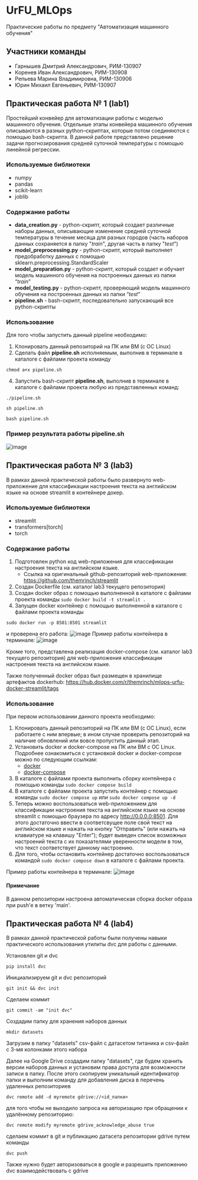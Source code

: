 # UrFU_MLOps
Практические работы по предмету "Автоматизация машинного обучения"
## Участники команды
- Гарнышев Дмитрий Александрович, РИМ-130907
- Коренев Иван Александрович, РИМ-130908
- Репьева Марина Владимировна, РИМ-130906
- Юрин Михаил Евгеньевич, РИМ-130907
## Практическая работа № 1 (lab1)
Простейший конвейер для автоматизации работы с моделью машинного обучения. Отдельные этапы конвейера машинного обучения описываются в разных python–скриптах, которые потом соединяются с помощью bash-скрипта.
В данной работе представлено решение задачи прогнозирования средней суточной температуры с помощью линейной регрессии.
### Используемые библиотеки 
- numpy
- pandas
- scikit-learn
- joblib
### Содержание работы
- **data_creation.py** - python-скрипт, который создает различные наборы данных, описывающие изменение средней суточной температуры в течение месяца для разных городов (часть наборов данных сохраняется в папку "*train*", другая часть в папку "*test*")
- **model_preprocessing.py** - python-скрипт, который выполняет предобработку данных с помощью sklearn.preprocessing.StandardScaler
- **model_preparation.py** - python-скрипт, который создает и обучает модель машинного обучения на построенных данных из папки “*train*”
- **model_testing.py** - python-скрипт, проверяющий модель машинного обучения на построенных данных из папки “*test*”
- **pipeline.sh** - bash-скрипт, последовательно запускающий все python-скрипты
### Использование
Для того чтобы запустить данный pipeline необходимо:
1. Клонировать данный репозиторий на ПК или ВМ (с ОС Linux)
2. Сделать файл **pipeline.sh** исполняемым, выполнив в терминале в каталоге с файлами проекта команду
```
chmod a+x pipeline.sh
```
4. Запустить bash-скрипт **pipeline.sh**, выполнив в терминале в каталоге с файлами проекта любую из представленных команд:
```
./pipeline.sh
```
```
sh pipeline.sh
```
```
bash pipeline.sh
```
### Пример результата работы pipeline.sh
![image](https://github.com/Bulrush3/MLOps_18/assets/136446022/560ed242-60ff-4309-8377-b3f918ebd260)

## Практическая работа № 3 (lab3)
В рамках данной практической работы было развернуто web-приложение для классификации настроения текста на английском языке на основе streamlit в контейнере докер.
### Используемые библиотеки 
- streamlit
- transformers[torch]
- torch
### Содержание работы
1. Подготовлен python код web-приложения для классификации настроения текста на английском языке.
     * Ссылка на оригинальный github-репозиторий web-приложения: <https://github.com/themrinch/streamlit>
2. Создан Dockerfile (см. каталог lab3 текущего репозитория)
3. Создан docker образ c помощью выполненной в каталоге с файлами проекта команды `sudo docker build -t streamlit .`
4. Запущен docker контейнер с помощью выполненной в каталоге с файлами проекта команды
```
sudo docker run -p 8501:8501 streamlit
```
и проверена его работа: 
![image](https://github.com/Bulrush3/MLOps_18/assets/136446022/832ef481-09f0-4784-9f63-f72a767e0707)
Пример работы контейнера в терминале:
![image](https://github.com/Bulrush3/MLOps_18/assets/136446022/15f53db6-0f99-409f-8a66-e7d5f37f129a)

Кроме того, представлена реализация docker-compose (см. каталог lab3 текущего репозитория) для web-приложения классификации настроения текста на английском языке.

Также полученный docker образ был размещен в хранилище артефактов dockerhub: <https://hub.docker.com/r/themrinch/mlops-urfu-docker-streamlit/tags>
### Использование
При первом использовании данного проекта необходимо:
1. Клонировать данный репозиторий на ПК или ВМ (с ОС Linux), если работаете с ним впервые; в ином случае проверить репозиторий на наличие обновлений или вовсе пропустить данный этап.
2. Установить docker и docker-compose на ПК или ВМ с ОС Linux. Подробнее ознакомиться с установкой docker и docker-compose можно по следующим ссылкам:
    * [docker](https://docs.docker.com/engine/install/ubuntu/)
    * [docker-compose](https://docs.docker.com/compose/install/linux/)
3. В каталоге с файлами проекта выполнить сборку контейнера с помощью команды `sudo docker compose build`
4. В каталоге с файлами проекта запустить контейнер с помощью команды `sudo docker compose up` или `sudo docker compose up -d`
5. Теперь можно воспользоваться web-приложением для классификации настроения текста на английском языке на основе streamlit с помощью браузера по адресу <http://0.0.0.0:8501>. Для этого достаточно ввести в соответсвущее поле свой текст на английском языке и нажать на кнопку "Отправить" (или нажать на клавиатуре на клавишу "Enter"); будет выведен список возможных настроений текста с их показателями уверенности модели в том, что текст соответствует данному настроению.
7. Для того, чтобы остановить контейнер достаточно воспользоваться командой `sudo docker compose down` в каталоге с файлами проекта.

Пример работы контейнера в терминале:
![image](https://github.com/Bulrush3/MLOps_18/assets/136446022/0b829883-4e7c-431f-ac7d-f5532dc15bbe)

#### Примечание
В данном репозитории настроена автоматическая сборка docker образа при push'e в ветку 'main'.

## Практическая работа № 4 (lab4)
В рамках данной практической работы были получены навыки практического использования утилиты dvc для работы с данными.

Установлен git и dvc
```
pip install dvc
```
Инициализируем git и dvc репозиторий
```
git init && dvc init
```
Сделаем коммит
```
git commit -am "init dvc"
```
Создадим папку для хранения наборов данных
```
mkdir datasets
```
Загрузим в папку "datasets" csv-файл с датасетом титаника и csv-файл с 3-мя колонками этого набора

Далее на Google Drive создадим папку "datasets", где будем хранить версии наборов данных и установим права доступа для возможности записи в папку.
После этого скопируем уникальный идентификатор папки и выполним команду для добавления диска в перечень удаленных репозиториев
```
dvc remote add -d myremote gdrive://<id_папки>
```
для того чтобы не выходило запроса на авторизацию при обращении к удалённому репозиторию:
```
dvc remote modify myremote gdrive_acknowledge_abuse true
```
сделаем коммит в git и публикацию датасета репозитории gdrive путем команды 
```
dvc push
```
Также нужно будет авторизоваться в google и разрешить приложению dvc взаимодействовать с gdrive
